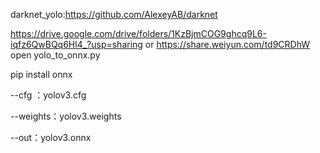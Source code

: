 darknet_yolo:https://github.com/AlexeyAB/darknet

https://drive.google.com/drive/folders/1KzBjmCOG9ghcq9L6-iqfz6QwBQq6Hl4_?usp=sharing or https://share.weiyun.com/td9CRDhW
open yolo_to_onnx.py 

pip install onnx

--cfg ：yolov3.cfg

--weights：yolov3.weights

--out：yolov3.onnx

